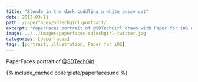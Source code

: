 ```yaml
---
title: "Blonde in the dark cuddling a white pussy cat"
date: 2013-03-11
path: /paperfaces/sdtechgirl-portrait/
excerpt: "PaperFaces portrait of @SDTechGirl drawn with Paper for iOS on an iPad."
image: ../../images/paperfaces-sdtechgirl-twitter.jpg
categories: [paperfaces]
tags: [portrait, illustration, Paper for iOS]
---
```


PaperFaces portrait of [@SDTechGirl](https://twitter.com/SDTechGirl).

{% include_cached boilerplate/paperfaces.md %}
